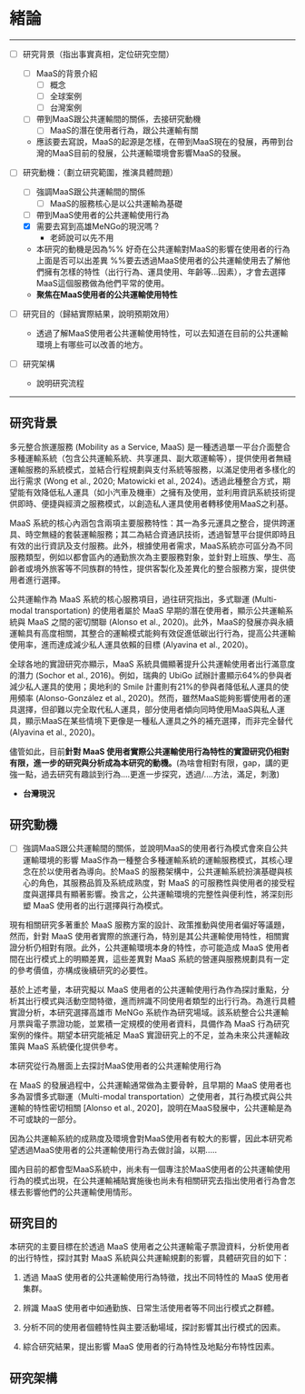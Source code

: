 # 緒論
---
- [ ] 研究背景（指出事實真相，定位研究空間）
	- [ ] MaaS的背景介紹
		- [ ] 概念
		- [ ] 全球案例
		- [ ] 台灣案例
	- [ ] 帶到MaaS跟公共運輸間的關係，去接研究動機
		- [ ] MaaS的潛在使用者行為，跟公共運輸有關

	- 應該要去寫說，MaaS的起源是怎樣，在帶到MaaS現在的發展，再帶到台灣的MaaS目前的發展，公共運輸環境會影響MaaS的發展。

- [ ] 研究動機：（劃立研究範圍，推演具體問題）
	- [ ] 強調MaaS跟公共運輸間的關係
		- [ ] MaaS的服務核心是以公共運輸為基礎
	- [ ] 帶到MaaS使用者的公共運輸使用行為
	- [x] 需要去寫到高雄MeNGo的現況嗎？
		- 老師說可以先不用

	- 本研究的動機是因為%% 好奇在公共運輸對MaaS的影響在使用者的行為上面是否可以出差異 %%要去透過MaaS使用者的公共運輸使用去了解他們擁有怎樣的特性（出行行為、運具使用、年齡等...因素），才會去選擇MaaS這個服務做為他們平常的使用。
	- **聚焦在MaaS使用者的公共運輸使用特性**
- [ ] 研究目的（歸結實際結果，說明預期效用）
	- 透過了解MaaS使用者公共運輸使用特性，可以去知道在目前的公共運輸環境上有哪些可以改善的地方。
- [ ] 研究架構
	- 說明研究流程

---
## 研究背景

多元整合旅運服務 (Mobility as a Service, MaaS) 是一種透過單一平台介面整合多種運輸系統（包含公共運輸系統、共享運具、副大眾運輸等），提供使用者無縫運輸服務的系統模式，並結合行程規劃與支付系統等服務，以滿足使用者多樣化的出行需求 (Wong et al., 2020; Matowicki et al., 2024)。透過此種整合方式，期望能有效降低私人運具（如小汽車及機車）之擁有及使用，並利用資訊系統技術提供即時、便捷與經濟之服務模式，以創造私人運具使用者轉移使用MaaS之利基。

MaaS 系統的核心內涵包含兩項主要服務特性：其一為多元運具之整合，提供跨運具、時空無縫的套裝運輸服務；其二為結合資通訊技術，透過智慧平台提供即時且有效的出行資訊及支付服務。此外，根據使用者需求，MaaS系統亦可區分為不同服務類型，例如以都會區內的通勤旅次為主要服務對象，並針對上班族、學生、高齡者或境外旅客等不同族群的特性，提供客製化及差異化的整合服務方案，提供使用者進行選擇。

公共運輸作為 MaaS 系統的核心服務項目，過往研究指出，多式聯運 (Multi-modal transportation) 的使用者屬於 MaaS 早期的潛在使用者，顯示公共運輸系統與 MaaS 之間的密切關聯 (Alonso et al., 2020)。此外，MaaS的發展亦與永續運輸具有高度相關，其整合的運輸模式能夠有效促進低碳出行行為，提高公共運輸使用率，進而達成減少私人運具依賴的目標 (Alyavina et al., 2020)。

全球各地的實證研究亦顯示，MaaS 系統具備顯著提升公共運輸使用者出行滿意度的潛力 (Sochor et al., 2016)。例如，瑞典的 UbiGo 試辦計畫顯示64%的參與者減少私人運具的使用；奧地利的 Smile 計畫則有21%的參與者降低私人運具的使用頻率 (Alonso-González et al., 2020)。然而，雖然MaaS能夠影響使用者的運具選擇，但卻難以完全取代私人運具，部分使用者傾向同時使用MaaS與私人運具，顯示MaaS在某些情境下更像是一種私人運具之外的補充選擇，而非完全替代 (Alyavina et al., 2020)。

儘管如此，目前**針對 MaaS 使用者實際公共運輸使用行為特性的實證研究仍相對有限，進一步的研究與分析成為本研究的動機。**(為啥會相對有限，gap，講的更強一點，過去研究有趣談到行為....更進一步探究，透過/....方法，滿足，刺激)


- **台灣現況**
## 研究動機

- [ ] 強調MaaS跟公共運輸間的關係，並說明MaaS的使用者行為模式會來自公共運輸環境的影響
MaaS作為一種整合多種運輸系統的運輸服務模式，其核心理念在於以使用者為導向。於MaaS 的服務架構中，公共運輸系統扮演基礎與核心的角色，其服務品質及系統成熟度，對 MaaS 的可服務性與使用者的接受程度與選擇具有顯著影響。換言之，公共運輸環境的完整性與便利性，將深刻形塑 MaaS 使用者的出行選擇與行為模式。

現有相關研究多著重於 MaaS 服務方案的設計、政策推動與使用者偏好等議題，然而，針對 MaaS 使用者實際的旅運行為，特別是其公共運輸使用特性，相關實證分析仍相對有限。此外，公共運輸環境本身的特性，亦可能造成 MaaS 使用者間在出行模式上的明顯差異，這些差異對 MaaS 系統的營運與服務規劃具有一定的參考價值，亦構成後續研究的必要性。

基於上述考量，本研究擬以 MaaS 使用者的公共運輸使用行為作為探討重點，分析其出行模式與活動空間特徵，進而辨識不同使用者類型的出行行為。為進行具體實證分析，本研究選擇高雄市 MeNGo 系統作為研究場域。該系統整合公共運輸月票與電子票證功能，並累積一定規模的使用者資料，具備作為 MaaS 行為研究案例的條件。期望本研究能補足 MaaS 實證研究上的不足，並為未來公共運輸政策與 MaaS 系統優化提供參考。

本研究從行為層面上去探討MaaS使用者的公共運輸使用行為



在 MaaS 的發展過程中，公共運輸通常做為主要骨幹，且早期的 MaaS 使用者也多為習慣多式聯運（Multi-modal transportation）之使用者，其行為模式與公共運輸的特性密切相關 [Alonso et al., 2020]，說明在MaaS發展中，公共運輸是為不可或缺的一部分。

因為公共運輸系統的成熟度及環境會對MaaS使用者有較大的影響，因此本研究希望透過MaaS使用者的公共運輸使用行為去做討論，以期.....

國內目前的都會型MaaS系統中，尚未有一個專注於MaaS使用者的公共運輸使用行為的模式出現，在公共運輸補貼實施後也尚未有相關研究去指出使用者行為會怎樣去影響他們的公共運輸使用情形。



## 研究目的

本研究的主要目標在於透過 MaaS 使用者之公共運輸電子票證資料，分析使用者的出行特性，探討其對 MaaS 系統與公共運輸規劃的影響，具體研究目的如下：

1. 透過 MaaS 使用者的公共運輸使用行為特徵，找出不同特性的 MaaS 使用者集群。

2. 辨識 MaaS 使用者中如通勤族、日常生活使用者等不同出行模式之群體。

3. 分析不同的使用者個體特性與主要活動場域，探討影響其出行模式的因素。

4. 綜合研究結果，提出影響 MaaS 使用者的行為特性及地點分布特性因素。
## 研究架構







